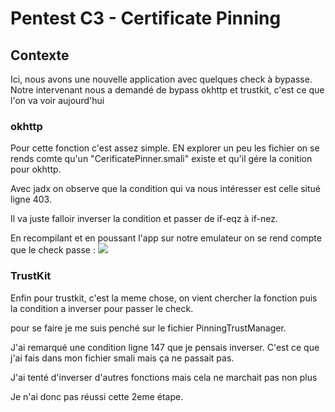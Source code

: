 # Pentest C3 - Certificate Pinning

## Contexte

Ici, nous avons une nouvelle application avec quelques check à bypasse.
Notre intervenant nous a demandé de bypass okhttp et trustkit, c'est ce que l'on va voir aujourd'hui

### okhttp

Pour cette fonction c'est assez simple.
EN explorer un peu les fichier on se rends comte qu'un "CerificatePinner.smali" existe et qu'il gére la conition pour okhttp.

Avec jadx on observe que la condition qui va nous intéresser est celle situé ligne 403.

Il va juste falloir inverser la condition et passer de if-eqz à if-nez.

En recompilant et en poussant l'app sur notre emulateur on se rend compte que le check passe : 
![](https://i.imgur.com/n5T0LuZ.png)

### TrustKit

Enfin pour trustkit, c'est la meme chose, on vient chercher la fonction puis la condition a inverser pour passer le check.

pour se faire je me suis penché sur le fichier PinningTrustManager.

J'ai remarqué une condition ligne 147 que je pensais inverser. C'est ce que j'ai fais dans mon fichier smali mais ça ne passait pas.

J'ai tenté d'inverser d'autres fonctions mais cela ne marchait pas non  plus

Je n'ai donc pas réussi cette 2eme étape.